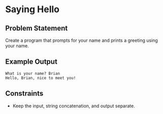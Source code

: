 # Saying Hello

## Problem Statement

Create a program that prompts for your name and prints a greeting using your
name.


## Example Output

```
What is your name? Brian
Hello, Brian, nice to meet you!
```

## Constraints

 * Keep the input, string concatenation, and output separate.
